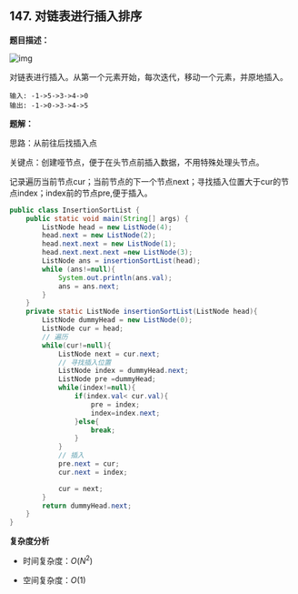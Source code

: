 ## 147. 对链表进行插入排序

**题目描述：**

![img](https://upload.wikimedia.org/wikipedia/commons/0/0f/Insertion-sort-example-300px.gif) 

对链表进行插入。从第一个元素开始，每次迭代，移动一个元素，并原地插入。

```
输入: -1->5->3->4->0
输出: -1->0->3->4->5
```



**题解：**

思路：从前往后找插入点

关键点：创建哑节点，便于在头节点前插入数据，不用特殊处理头节点。

记录遍历当前节点cur；当前节点的下一个节点next；寻找插入位置大于cur的节点index；index前的节点pre,便于插入。

```java
public class InsertionSortList {
    public static void main(String[] args) {
        ListNode head = new ListNode(4);
        head.next = new ListNode(2);
        head.next.next = new ListNode(1);
        head.next.next.next =new ListNode(3);
        ListNode ans = insertionSortList(head);
        while (ans!=null){
            System.out.println(ans.val);
            ans = ans.next;
        }
    }
    private static ListNode insertionSortList(ListNode head){
        ListNode dummyHead = new ListNode(0);
        ListNode cur = head;
        // 遍历
        while(cur!=null){
            ListNode next = cur.next;
            // 寻找插入位置
            ListNode index = dummyHead.next;
            ListNode pre =dummyHead;
            while(index!=null){
                if(index.val< cur.val){
                    pre = index;
                    index=index.next;
                }else{
                    break;
                }
            }
            // 插入
            pre.next = cur;
            cur.next = index;

            cur = next;
        }
        return dummyHead.next;
    }
}
```



**复杂度分析**

- 时间复杂度：$O(N^2)$

- 空间复杂度：$O(1)$

  









